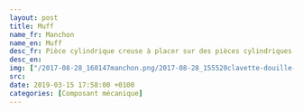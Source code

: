 ```yaml
---
layout: post
title: Muff
name_fr: Manchon
name_en: Muff
desc_fr: Pièce cylindrique creuse à placer sur des pièces cylindriques pleines, pour en assurer notamment l’assemblage par serrage ou par frettage.
desc_en: 
img: ["/2017-08-28_160147manchon.png/2017-08-28_155520clavette-douille-manchon.png"]
src: 
date: 2019-03-15 17:58:00 +0100
categories: [Composant mécanique]
---
```

